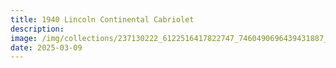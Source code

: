 ```yaml
---
title: 1940 Lincoln Continental Cabriolet
description: 
image: /img/collections/237130222_6122516417822747_7460490696439431887_n.webp
date: 2025-03-09
---
```


